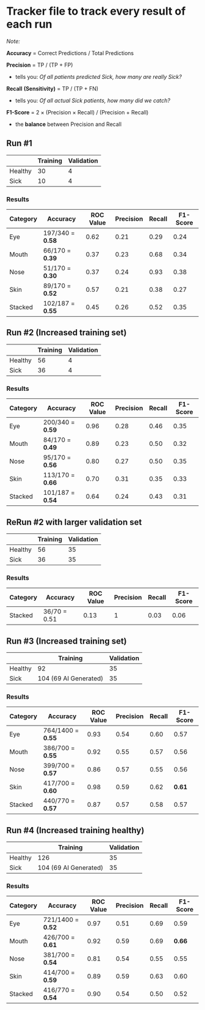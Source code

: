 # Tracker file to track every result of each run

_Note:_ 

**Accuracy** = Correct Predictions / Total Predictions

**Precision** = TP / (TP + FP) 
  - tells you: _Of all patients predicted Sick, how many are really Sick?_

**Recall** **(Sensitivity)** = TP / (TP + FN) 
  - tells you: _Of all actual Sick patients, how many did we catch?_

**F1-Score** = 2 × (Precision × Recall) / (Precision + Recall) 
  - the **balance** between Precision and Recall

## Run #1
|         | Training | Validation |
|---------|----------|------------|
| Healthy |   30     |     4      |
|  Sick   |   10     |     4      |

### Results
| Category | Accuracy | ROC Value | Precision | Recall | F1-Score |
|----------|--------------|-----------|--------|--------|---------|
| Eye   |  197/340 = **0.58**  |  0.62  | 0.21 | 0.29 | 0.24 |
| Mouth | 66/170 = **0.39** | 0.37 | 0.23 | 0.68 | 0.34 |
| Nose | 51/170 = **0.30** | 0.37 | 0.24 | 0.93 | 0.38 |
| Skin | 89/170 = **0.52** | 0.57 | 0.21 | 0.38 | 0.27 |
| Stacked | 102/187 = **0.55** | 0.45| 0.26 | 0.52 | 0.35 |



## Run #2 (Increased training set)
|         | Training | Validation |
|---------|----------|------------|
| Healthy |   56     |     4      |
|  Sick   |   36     |     4      |

### Results
| Category | Accuracy | ROC Value | Precision | Recall | F1-Score |
|----------|--------------|-----------|--------|--------|---------|
| Eye   |  200/340 = **0.59**  |  0.96  | 0.28 | 0.46 | 0.35 |
| Mouth | 84/170 = **0.49** | 0.89 | 0.23 | 0.50 | 0.32 |
| Nose | 95/170 = **0.56** | 0.80 | 0.27 | 0.50 | 0.35 |
| Skin | 113/170 = **0.66** | 0.70 | 0.31 | 0.35 | 0.33 |
| Stacked | 101/187 = **0.54** | 0.64| 0.24 | 0.43 | 0.31 |



## ReRun #2 with larger validation set
|         | Training | Validation |
|---------|----------|------------|
| Healthy |   56     |     35      |
|  Sick   |   36     |     35      |

### Results
| Category | Accuracy | ROC Value | Precision | Recall | F1-Score |
|----------|--------------|-----------|--------|--------|---------|
| Stacked | 36/70 = 0.51 | 0.13| 1 | 0.03 | 0.06 |



## Run #3 (Increased training set)
|         | Training | Validation |
|---------|----------|------------|
| Healthy |   92     |     35      |
|  Sick   |   104 (69 AI Generated)  |   35   |

### Results
| Category | Accuracy | ROC Value | Precision | Recall | F1-Score |
|----------|--------------|-----------|--------|--------|---------|
| Eye   |  764/1400 = **0.55**  |  0.93  | 0.54 | 0.60 | 0.57 |
| Mouth | 386/700 = **0.55** | 0.92 | 0.55 | 0.57 | 0.56 |
| Nose | 399/700 = **0.57** | 0.86 | 0.57 | 0.55 | 0.56 |
| Skin | 417/700 = **0.60** | 0.98 | 0.59 | 0.62 | **0.61** |
| Stacked | 440/770 = **0.57** | 0.87| 0.57 | 0.58 | 0.57 |



## Run #4 (Increased training healthy)
|         | Training | Validation |
|---------|----------|------------|
| Healthy |   126     |     35      |
|  Sick   |   104 (69 AI Generated)  |   35   |

### Results
| Category | Accuracy | ROC Value | Precision | Recall | F1-Score |
|----------|--------------|-----------|--------|--------|---------|
| Eye   |  721/1400 = **0.52**  |  0.97  | 0.51 | 0.69 | 0.59 |
| Mouth | 426/700 = **0.61** | 0.92 | 0.59 | 0.69 | **0.66** |
| Nose | 381/700 = **0.54** | 0.81 | 0.54 | 0.55 | 0.55 |
| Skin | 414/700 = **0.59** | 0.89 | 0.59 | 0.63 | 0.60 |
| Stacked | 416/770 = **0.54** | 0.90| 0.54 | 0.50 | 0.52 |



